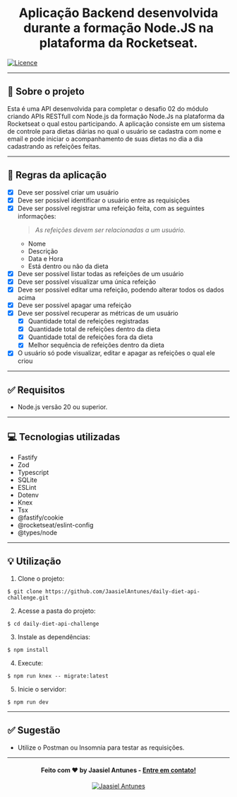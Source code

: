 <h1 align="center">
  Aplicação Backend desenvolvida durante a formação Node.JS na plataforma da Rocketseat.
</h1>

[![Licence](https://img.shields.io/github/license/Ileriayo/markdown-badges?style=for-the-badge)](./LICENSE)

---

## 📁 Sobre o projeto

Esta é uma API desenvolvida para completar o desafio 02 do módulo criando APIs RESTfull com Node.js da formação Node.Js na plataforma da Rocketseat o qual estou participando.
A aplicação consiste em um sistema de controle para dietas diárias no qual o usuário se cadastra com nome e email e pode iniciar o acompanhamento de suas dietas no dia a dia
cadastrando as refeições feitas.

---

## 📝 Regras da aplicação

- [x] Deve ser possível criar um usuário
- [x] Deve ser possível identificar o usuário entre as requisições
- [x] Deve ser possível registrar uma refeição feita, com as seguintes informações:
  > *As refeições devem ser relacionadas a um usuário.*
  - Nome
  - Descrição
  - Data e Hora
  - Está dentro ou não da dieta
- [x] Deve ser possível listar todas as refeições de um usuário
- [x] Deve ser possível visualizar uma única refeição
- [x] Deve ser possível editar uma refeição, podendo alterar todos os dados acima
- [x] Deve ser possível apagar uma refeição
- [x] Deve ser possível recuperar as métricas de um usuário
  - [x] Quantidade total de refeições registradas
  - [x] Quantidade total de refeições dentro da dieta
  - [x] Quantidade total de refeições fora da dieta
  - [x] Melhor sequência de refeições dentro da dieta
- [x] O usuário só pode visualizar, editar e apagar as refeições o qual ele criou

---

## ✅ Requisitos

- Node.js versão 20 ou superior.

---

## 💻 Tecnologias utilizadas

- Fastify
- Zod
- Typescript
- SQLite
- ESLint
- Dotenv
- Knex
- Tsx
- @fastify/cookie
- @rocketseat/eslint-config
- @types/node

---

## 💡 Utilização

1. Clone o projeto:

```
$ git clone https://github.com/JaasielAntunes/daily-diet-api-challenge.git
```

2. Acesse a pasta do projeto:

```
$ cd daily-diet-api-challenge
```

3. Instale as dependências:

```
$ npm install
```

4. Execute:

```
$ npm run knex -- migrate:latest
```

5. Inicie o servidor:

```
$ npm run dev
```

---

## ✅ Sugestão

- Utilize o Postman ou Insomnia para testar as requisições.

---

<h4 align="center">
  Feito com ❤️ by Jaasiel Antunes - <a href="mailto:contato.jaasiel@gmail.com.com">Entre em contato!</a>
</h4>

<p align="center">
  <a href="https://www.linkedin.com/in/jaasiel-antunes-1517b41bb/">
    <img alt="Jaasiel Antunes" src="https://img.shields.io/badge/LinkedIn-Jaasiel-0e76a8?style=flat&logoColor=white&logo=linkedin">
  </a>
</p>

